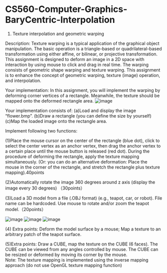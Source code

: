 # CS560-Computer-Graphics-BaryCentric-Interpolation
1. Texture interpolation and geometric warping

Description:  Texture warping is a typical application of the graphical object manipulation. The basic operation is a triangle-based or quadrilateral-based transformation using either affine, or bilinear, or projective transformation.  This assignment is designed to deform an image in a 2D space with interaction by using mouse to click and drag in real time. The warping consists of geometric shape warping and texture warping. This assignment is to enhance the concept of geometric warping, texture (image) operation, and interpolation.

Your implementation:  In this assignment, you will implement the warping by deforming corner vertices of a rectangle. 
Meanwhile, the texture should be mapped onto the deformed rectangle area.
![image](https://user-images.githubusercontent.com/29907622/114824307-b442e100-9d92-11eb-96c2-cdf21fc90ffa.png)

Your implementation consists of:
(a)Load and display the image “flower.bmp”.
(b)Draw a rectangle (you can define the size by yourself)
(c)Map the loaded image onto the rectangle area.

Implement following two functions:
  
(1)Place the mouse cursor on the center of the rectangle (blue dot), click to select the center vertex as an anchor vertex, then drag the anchor vertex to a certain place until the mouse button is released (red dot). During the procedure of deforming the rectangle, apply the texture mapping simultaneously. (Or: you can do an alternative deformation: Place the mouse in the corner of the rectangle, and stretch the rectangle plus texture mapping).40points

(2)Automatically rotate the image 360 degrees around z axis (display the image every 30 degrees) （30points）

                              
(3)Load a 3D model from a file (.OBJ format) (e.g., teapot, car, or robot). File name can be hardcoded. Use mouse to rotate and/or zoom the teapot model.（20points）

![image](https://user-images.githubusercontent.com/29907622/114823713-e30c8780-9d91-11eb-940f-ae456877602e.png)
![image](https://user-images.githubusercontent.com/29907622/114823722-e6a00e80-9d91-11eb-9fdc-e03903f71e16.png)
![image](https://user-images.githubusercontent.com/29907622/114823733-e99aff00-9d91-11eb-9a9b-faaaf8f393fe.png)
   
(4) Extra points:  Deform the model surface by a mouse; Map a texture to an arbitrary patch of the teapot surface.


(5)Extra points: Draw a CUBE, map the texture on the CUBE (6 faces). The CUBE can be viewed from any angles controlled by mouse. The CUBE can be resized or deformed by moving its corner by the mouse.  
Note: The texture mapping is implemented using the inverse mapping approach (do not use OpenGL texture mapping function)  
